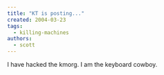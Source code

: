 ```yaml
---
title: "KT is posting..."
created: 2004-03-23
tags:
  - killing-machines
authors:
  - scott
---
```


I have hacked the kmorg. I am the keyboard cowboy.
